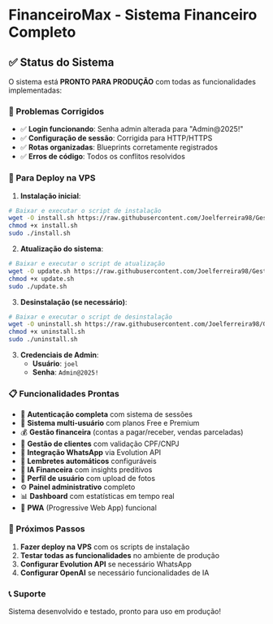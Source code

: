 # FinanceiroMax - Sistema Financeiro Completo

## ✅ Status do Sistema

O sistema está **PRONTO PARA PRODUÇÃO** com todas as funcionalidades implementadas:

### 🔧 Problemas Corrigidos
- ✅ **Login funcionando**: Senha admin alterada para "Admin@2025!" 
- ✅ **Configuração de sessão**: Corrigida para HTTP/HTTPS
- ✅ **Rotas organizadas**: Blueprints corretamente registrados
- ✅ **Erros de código**: Todos os conflitos resolvidos

### 🚀 Para Deploy na VPS

1. **Instalação inicial**:
```bash
# Baixar e executar o script de instalação
wget -O install.sh https://raw.githubusercontent.com/Joelferreira98/GestorFin/main/install.sh
chmod +x install.sh
sudo ./install.sh
```

2. **Atualização do sistema**:
```bash
# Baixar e executar o script de atualização
wget -O update.sh https://raw.githubusercontent.com/Joelferreira98/GestorFin/main/update.sh
chmod +x update.sh
sudo ./update.sh
```

3. **Desinstalação (se necessário)**:
```bash
# Baixar e executar o script de desinstalação
wget -O uninstall.sh https://raw.githubusercontent.com/Joelferreira98/GestorFin/main/uninstall.sh
chmod +x uninstall.sh
sudo ./uninstall.sh
```

3. **Credenciais de Admin**:
   - **Usuário**: `joel`
   - **Senha**: `Admin@2025!`

### 📋 Funcionalidades Prontas

- 🔐 **Autenticação completa** com sistema de sessões
- 👥 **Sistema multi-usuário** com planos Free e Premium
- 💰 **Gestão financeira** (contas a pagar/receber, vendas parceladas)
- 👤 **Gestão de clientes** com validação CPF/CNPJ
- 📱 **Integração WhatsApp** via Evolution API
- 🔔 **Lembretes automáticos** configuráveis
- 🤖 **IA Financeira** com insights preditivos
- 👤 **Perfil de usuário** com upload de fotos
- ⚙️ **Painel administrativo** completo
- 📊 **Dashboard** com estatísticas em tempo real
- 📱 **PWA** (Progressive Web App) funcional

### 🎯 Próximos Passos

1. **Fazer deploy na VPS** com os scripts de instalação
2. **Testar todas as funcionalidades** no ambiente de produção  
3. **Configurar Evolution API** se necessário WhatsApp
4. **Configurar OpenAI** se necessário funcionalidades de IA

### 📞 Suporte

Sistema desenvolvido e testado, pronto para uso em produção!
